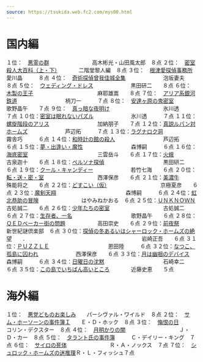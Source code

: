 ```yaml
---
source: https://tsukida.web.fc2.com/mys00.html
---
```


# 国内編

１位：　[悪霊の群](https://tsukida.web.fc2.com/0006.html#anchor1322457)　　　　　　　　高木彬光・山田風太郎　８点
２位：　[密室殺人大百科（上・下）](https://tsukida.web.fc2.com/0008.html#anchor65146)　　　　二階堂黎人編　８点
３位：　[根津愛探偵事務所](https://tsukida.web.fc2.com/0105.html#anchor52463)　　　　　　　　　愛川晶　　　８点
４位：　[奇術探偵曾我佳城全集](https://tsukida.web.fc2.com/0101.html#anchor108822)　　　　　　　泡坂妻夫　　８点
５位：　[ウェディング・ドレス](https://tsukida.web.fc2.com/0006.html#anchor76908)　　　　　　　黒田研二　　８点
６位：　[木製の王子](https://tsukida.web.fc2.com/0002.html#anchor81226)　　　　　　　　　　　　麻耶雄嵩　　８点
７位：　[アリア系銀河鉄道](https://tsukida.web.fc2.com/0010.html#anchor280640)　　　　　　　　　柄刀一　　　７点
８位：　[安達ヶ原の鬼密室](https://tsukida.web.fc2.com/0002.html#anchor81226)　　　　　　　　　歌野晶午　　７点
９位：　[真っ暗な夜明け](https://tsukida.web.fc2.com/0005.html#anchor29882)　　　　　　　　　　氷川透　　　７点
１０位：[密室は眠れないパズル](https://tsukida.web.fc2.com/0007.html#anchor252811)　　　　　　　氷川透　　　７点
１１位：[螺旋階段のアリス](https://tsukida.web.fc2.com/0012.html#anchor196863)　　　　　　　　　加納朋子　　７点
１２位：[真説ルパン対ホームズ](https://tsukida.web.fc2.com/0106.html#anchor37914)　　　　　　　芦辺拓　　　７点
１３位：[ラグナロク洞](https://tsukida.web.fc2.com/0011.html#anchor91235)　　　　　　　　　　　霧舎巧　　　６点
１４位：[和時計の館の殺人](https://tsukida.web.fc2.com/0007.html#anchor66842)　　　　　　　　　芦辺拓　　　６点
１５位：[夢・出逢い・魔性](https://tsukida.web.fc2.com/0005.html#anchor36374)　　　　　　　　　森博嗣　　　６点
１６位：[海底密室](https://tsukida.web.fc2.com/0009.html#anchor283312)　　　　　　　　　　　　　三雲岳斗　　６点
１７位：[火蛾](https://tsukida.web.fc2.com/0009.html#anchor1845370)　　　　　　　　　　　　　　　古泉迦十　　６点
１８位：[ペルソナ探偵](https://tsukida.web.fc2.com/0011.html#anchor261285)　　　　　　　　　　　黒田研二　　６点
１９位：[クール・キャンディー](https://tsukida.web.fc2.com/0011.html#anchor1316972)　　　　　　　若竹七海　　６点
２０位：[転・送・密・室](https://tsukida.web.fc2.com/0101.html#anchor57920)　　　　　　　　　　西澤保彦　　６点
２１位：[美濃牛](https://tsukida.web.fc2.com/0005.html#anchor229092)　　　　　　　　　　　　　　殊能将之　　６点
２２位：[どすこい（仮）](https://tsukida.web.fc2.com/0002.html#anchor138143)　　　　　　　　　　京極夏彦　　６点
２３位：[魔剣天翔](https://tsukida.web.fc2.com/0009.html#anchor126508)　　　　　　　　　　　　　森博嗣　　　６点
２４位：[虹北恭助の冒険](https://tsukida.web.fc2.com/0007.html#anchor75677)　　　　　　　　はやみねかおる　６点
２５位：[ＵＮＫＮＯＷＮ](https://tsukida.web.fc2.com/0004.html#anchor715360)　　　　　　　　　　古処誠二　　６点
２６位：[少年たちの密室](https://tsukida.web.fc2.com/0010.html#anchor289758)　　　　　　　　　　古処誠二　　６点
２７位：[生存者、一名](https://tsukida.web.fc2.com/0011.html#anchor1283307)　　　　　　　　　　　歌野晶午　　６点
２８位：[ＱＥＤベーカー街の問題](https://tsukida.web.fc2.com/0003.html)　　　　　　高田崇史　　６点
２９位：[前夜祭](https://tsukida.web.fc2.com/0007.html#anchor68202)　　　　　　　　　　　　新世紀謎倶楽部　６点
３０位：[探偵の冬あるいはシャーロック・ホームズの絶望](https://tsukida.web.fc2.com/0106.html#anchor010608)　　．
　　　　　　　　　　　　　　　　　　　　　岩崎正吾　　６点
３１位：[ＰＵＺＺＬＥ](https://tsukida.web.fc2.com/0011.html#anchor1283307)　　　　　　　　　　　恩田陸　　　６点
３２位：[なつこ、孤島に囚われ](https://tsukida.web.fc2.com/0011.html#anchor1283307)　　　　　　　西澤保彦　　６点
３３位：[月は幽咽のデバイス](https://tsukida.web.fc2.com/0002.html)　　　　　　　　森博嗣　　　６点
３４位：[日曜日の沈黙](https://tsukida.web.fc2.com/0012.html#anchor120707)　　　　　　　　　　　石崎幸二　　６点
３５位：[この島でいちばん高いところ](https://tsukida.web.fc2.com/0011.html#anchor1283307)　　　　近藤史恵　　５点

# 海外編

１位：　[悪党どものお楽しみ](https://tsukida.web.fc2.com/0103.html#anchor31408)　　パーシヴァル・ワイルド　８点
２位：　[サム・ホーソーンの事件簿Ｉ](https://tsukida.web.fc2.com/0009.html)　　Ｅ・Ｄ・ホック　８点
３位：　[悔恨の日](https://tsukida.web.fc2.com/0011.html#anchor93478)　　　　　　　　　コリン・デクスター　８点
４位：　[月明かりの闇](https://tsukida.web.fc2.com/0007.html)　　　　　　　　　　Ｊ・Ｄ・カー　８点
５位：　[タラント氏の事件簿](https://tsukida.web.fc2.com/0006.html#anchor334347)　　　Ｃ・デイリー・キング　７点
６位：　[サイロの死体](https://tsukida.web.fc2.com/0106.html#anchor010304)　　　　　　　　Ｒ・Ａ・ノックス　７点
７位：　[シュロック・ホームズの迷推理](https://tsukida.web.fc2.com/0006.html)Ｒ・Ｌ・フィッシュ７点
